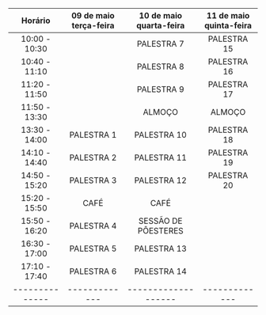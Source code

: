 | Horário        | 09 de maio<br/>terça-feira    | 10 de maio<br/>quarta-feira          | 11 de maio<br/>quinta-feira    | 
| :---:  | :---: | :---: | :---: |
| 10:00 - 10:30  |               | PALESTRA 7          | PALESTRA 15   |
| 10:40 - 11:10  |               | PALESTRA 8          | PALESTRA 16   |
| 11:20 - 11:50  |               | PALESTRA 9          | PALESTRA 17   |
| 11:50 - 13:30  |               | ALMOÇO              | ALMOÇO        |
| 13:30 - 14:00  | PALESTRA 1    | PALESTRA 10         | PALESTRA 18   |
| 14:10 - 14:40  | PALESTRA 2    | PALESTRA 11         | PALESTRA 19   |
| 14:50 - 15:20  | PALESTRA 3    | PALESTRA 12         | PALESTRA 20   |
| 15:20 - 15:50  | CAFÉ          | CAFÉ                |               |
| 15:50 - 16:20  | PALESTRA 4    | SESSÃO DE PÔESTERES |               |
| 16:30 - 17:00  | PALESTRA 5    | PALESTRA 13         |               |
| 17:10 - 17:40  | PALESTRA 6    | PALESTRA 14         |               |
| -------------- | ------------- | ------------------- | ------------- |